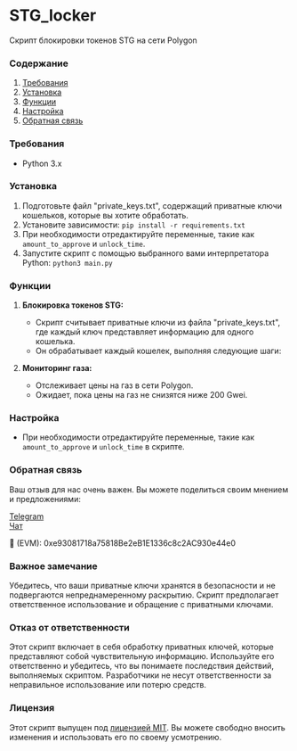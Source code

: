 # STG_locker
Скрипт блокировки токенов STG на сети Polygon

### Содержание

1. [Требования](#требования)
2. [Установка](#установка)
3. [Функции](#функции)
4. [Настройка](#настройка)
5. [Обратная связь](#обратная-связь)

### Требования<a name="требования"></a>

- Python 3.x

### Установка<a name="установка"></a>

1. Подготовьте файл "private_keys.txt", содержащий приватные ключи кошельков, которые вы хотите обработать.
2. Установите зависимости: `pip install -r requirements.txt`
3. При необходимости отредактируйте переменные, такие как `amount_to_approve` и `unlock_time`.
4. Запустите скрипт с помощью выбранного вами интерпретатора Python: `python3 main.py`

### Функции<a name="функции"></a>

1. **Блокировка токенов STG:**
   - Скрипт считывает приватные ключи из файла "private_keys.txt", где каждый ключ представляет информацию для одного кошелька.
   - Он обрабатывает каждый кошелек, выполняя следующие шаги:

2. **Мониторинг газа:**
   - Отслеживает цены на газ в сети Polygon.
   - Ожидает, пока цены на газ не снизятся ниже 200 Gwei.

### Настройка<a name="настройка"></a>

- При необходимости отредактируйте переменные, такие как `amount_to_approve` и `unlock_time` в скрипте.

### Обратная связь<a name="обратная-связь"></a>
Ваш отзыв для нас очень важен. Вы можете поделиться своим мнением и предложениями:

[Telegram](https://t.me/MyKlondike) <br>
[Чат](https://t.me/Klondike_Talks)

🍩 (EVM): 0xe93081718a75818Be2eB1E1336c8c2AC930e44e0


### Важное замечание

Убедитесь, что ваши приватные ключи хранятся в безопасности и не подвергаются непреднамеренному раскрытию. Скрипт предполагает ответственное использование и обращение с приватными ключами.

### Отказ от ответственности

Этот скрипт включает в себя обработку приватных ключей, которые представляют собой чувствительную информацию. Используйте его ответственно и убедитесь, что вы понимаете последствия действий, выполняемых скриптом. Разработчики не несут ответственности за неправильное использование или потерю средств.

### Лицензия

Этот скрипт выпущен под [лицензией MIT](LICENSE). Вы можете свободно вносить изменения и использовать его по своему усмотрению.

